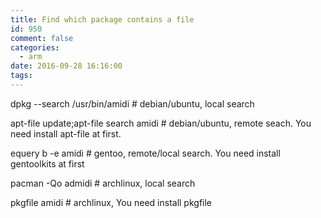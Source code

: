 ```yaml
---
title: Find which package contains a file
id: 950
comment: false
categories:
  - arm
date: 2016-09-28 16:16:00
tags:
---
```


dpkg --search /usr/bin/amidi # debian/ubuntu, local search

<!-- more -->
apt-file update;apt-file search amidi # debian/ubuntu, remote seach. You need install apt-file at first.

equery b -e amidi # gentoo, remote/local search. You need install gentoolkits at first

pacman -Qo admidi # archlinux, local search

pkgfile amidi # archlinux, You need install pkgfile
